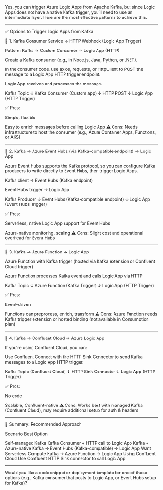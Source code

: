 Yes, you can trigger Azure Logic Apps from Apache Kafka, but since Logic Apps does not have a native Kafka trigger, you’ll need to use an intermediate layer. Here are the most effective patterns to achieve this:


---

✅ Options to Trigger Logic Apps from Kafka

🔁 1. Kafka Consumer Service → HTTP Webhook (Logic App Trigger)

Pattern: Kafka → Custom Consumer → Logic App (HTTP)

Create a Kafka consumer (e.g., in Node.js, Java, Python, or .NET).

In the consumer code, use axios, requests, or HttpClient to POST the message to a Logic App HTTP trigger endpoint.

Logic App receives and processes the message.


Kafka Topic
   ↓
Kafka Consumer (Custom app)
   ↓
HTTP POST
   ↓
Logic App (HTTP Trigger)

✅ Pros:

Simple, flexible

Easy to enrich messages before calling Logic App
⚠️ Cons: Needs infrastructure to host the consumer (e.g., Azure Container Apps, Functions, or AKS)



---

🔁 2. Kafka → Azure Event Hubs (via Kafka-compatible endpoint) → Logic App

Azure Event Hubs supports the Kafka protocol, so you can configure Kafka producers to write directly to Event Hubs, then trigger Logic Apps.

Kafka client → Event Hubs (Kafka endpoint)

Event Hubs trigger → Logic App


Kafka Producer
   ↓
Event Hubs (Kafka-compatible endpoint)
   ↓
Logic App (Event Hubs Trigger)

✅ Pros:

Serverless, native Logic App support for Event Hubs

Azure-native monitoring, scaling
⚠️ Cons: Slight cost and operational overhead for Event Hubs



---

🔁 3. Kafka → Azure Function → Logic App

Azure Function with Kafka trigger (hosted via Kafka extension or Confluent Cloud trigger)

Azure Function processes Kafka event and calls Logic App via HTTP


Kafka Topic
   ↓
Azure Function (Kafka Trigger)
   ↓
Logic App (HTTP Trigger)

✅ Pros:

Event-driven

Functions can preprocess, enrich, transform
⚠️ Cons: Azure Function needs Kafka trigger extension or hosted binding (not available in Consumption plan)



---

🔁 4. Kafka → Confluent Cloud → Azure Logic App

If you're using Confluent Cloud, you can:

Use Confluent Connect with the HTTP Sink Connector to send Kafka messages to a Logic App HTTP trigger.


Kafka Topic (Confluent Cloud)
   ↓
HTTP Sink Connector
   ↓
Logic App (HTTP Trigger)

✅ Pros:

No code

Scalable, Confluent-native
⚠️ Cons: Works best with managed Kafka (Confluent Cloud), may require additional setup for auth & headers



---

🧠 Summary: Recommended Approach

Scenario	Best Option

Self-managed Kafka	Kafka Consumer + HTTP call to Logic App
Kafka + Azure-native	Kafka → Event Hubs (Kafka-compatible) → Logic App
Want Serverless Compute	Kafka → Azure Function → Logic App
Using Confluent Cloud	Use Confluent HTTP Sink connector to call Logic App



---

Would you like a code snippet or deployment template for one of these options (e.g., Kafka consumer that posts to Logic App, or Event Hubs setup for Kafka)?

